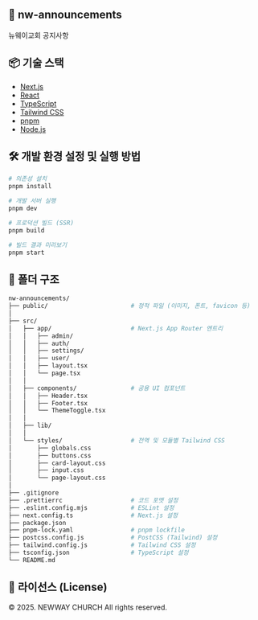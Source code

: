 ## 📖 nw-announcements

뉴웨이교회 공지사항

## 📦 기술 스택

- [Next.js](https://nextjs.org/)
- [React](https://react.dev/)
- [TypeScript](https://www.typescriptlang.org/)
- [Tailwind CSS](https://tailwindcss.com/)
- [pnpm](https://pnpm.io/)
- [Node.js](https://nodejs.org/)

## 🛠️ 개발 환경 설정 및 실행 방법

```bash
# 의존성 설치
pnpm install

# 개발 서버 실행
pnpm dev

# 프로덕션 빌드 (SSR)
pnpm build

# 빌드 결과 미리보기
pnpm start
```

## 📁 폴더 구조

```bash
nw-announcements/
├── public/                       # 정적 파일 (이미지, 폰트, favicon 등)
│
├── src/
│   ├── app/                      # Next.js App Router 엔트리
│   │   ├── admin/
│   │   ├── auth/
│   │   ├── settings/
│   │   ├── user/
│   │   ├── layout.tsx
│   │   └── page.tsx
│   │
│   ├── components/               # 공용 UI 컴포넌트
│   │   ├── Header.tsx
│   │   ├── Footer.tsx
│   │   └── ThemeToggle.tsx
│   │
│   ├── lib/
│   │
│   └── styles/                   # 전역 및 모듈별 Tailwind CSS
│       ├── globals.css
│       ├── buttons.css
│       ├── card-layout.css
│       ├── input.css
│       └── page-layout.css
│
├── .gitignore
├── .prettierrc                   # 코드 포맷 설정
├── .eslint.config.mjs            # ESLint 설정
├── next.config.ts                # Next.js 설정
├── package.json
├── pnpm-lock.yaml                # pnpm lockfile
├── postcss.config.js             # PostCSS (Tailwind) 설정
├── tailwind.config.js            # Tailwind CSS 설정
├── tsconfig.json                 # TypeScript 설정
└── README.md
```

## 📑 라이선스 (License)

© 2025. NEWWAY CHURCH All rights reserved.
